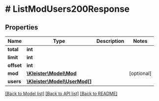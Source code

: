 # # ListModUsers200Response

## Properties

Name | Type | Description | Notes
------------ | ------------- | ------------- | -------------
**total** | **int** |  |
**limit** | **int** |  |
**offset** | **int** |  |
**mod** | [**\Kleister\Model\Mod**](Mod.md) |  | [optional]
**users** | [**\Kleister\Model\UserMod[]**](UserMod.md) |  |

[[Back to Model list]](../../README.md#models) [[Back to API list]](../../README.md#endpoints) [[Back to README]](../../README.md)
